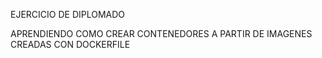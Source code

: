 EJERCICIO DE DIPLOMADO

APRENDIENDO COMO CREAR CONTENEDORES A PARTIR DE IMAGENES CREADAS CON DOCKERFILE
